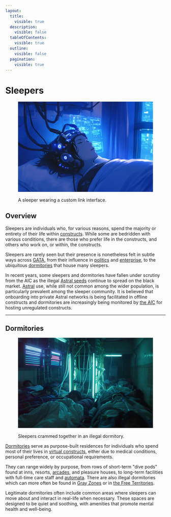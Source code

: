 ```yaml
---
layout:
  title:
    visible: true
  description:
    visible: false
  tableOfContents:
    visible: true
  outline:
    visible: false
  pagination:
    visible: true
---
```


# Sleepers

<figure><img src="../../../.gitbook/assets/sleepers-984.png" alt=""><figcaption><p>A sleeper wearing a custom link interface.</p></figcaption></figure>

## **Overview**

Sleepers are individuals who, for various reasons, spend the majority or entirety of their life within [constructs](../../science-and-tech/constructs.md). While some are bedridden with various conditions, there are those who prefer life in the constructs, and others who work on, or within, the constructs.

Sleepers are rarely seen but their presence is nonetheless felt in subtle ways across [GATA](../the-basics.md), from their influence in [politics](../politics/governance.md#the-third-quorum) and [enterprise](../enterprise/), to the ubiquitous [dormitories](sleepers.md#dormitories) that house many sleepers.

In recent years, some sleepers and dormitories have fallen under scrutiny from the AIC as the illegal [Astral seeds](../../science-and-tech/the-astral.md#astral-seeds) continue to spread on the black market. [Astral](../../science-and-tech/the-astral.md) use, while still not common among the wider population, is particularly prevalent among the sleeper community. It is believed that onboarding into private Astral networks is being facilitated in offline constructs and dormitories are increasingly being monitored by [the AIC](../institutions/atlan-information-control-aic.md) for hosting unregulated constructs.

***

## Dormitories

<figure><img src="../../../.gitbook/assets/dormatories-421.png" alt="" width="563"><figcaption><p>Sleepers crammed together in an illegal dormitory.</p></figcaption></figure>

[Dormitories](sleepers.md#dormitories) serve as purpose-built residences for individuals who spend most of their lives in [virtual constructs](../../science-and-tech/constructs.md#virtual-constructs), either due to medical conditions, personal preference, or occupational requirements.

They can range widely by purpose, from rows of short-term "dive pods" found at inns, resorts, [arcades](../underground-scene/arcades.md), and pleasure houses, to long-term facilities with full-time care staff and [automata](../../science-and-tech/automata.md). There are also illegal dormitories which can more often be found in [Gray Zones](../politics/gray-zones.md) or in [the Free Territories](../../free-territories/the-basics.md).

Legitimate dormitories often include common areas where sleepers can move about and interact in real-life when necessary. These spaces are designed to be quiet and soothing, with amenities that promote mental health and well-being.
